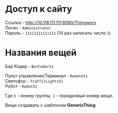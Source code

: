 # Доступ к сайту
Ссылка - http://10.118.111.111:8080/Thingworx  
Логин - `Administrator`  
Пароль - `11111111111111` (14 раз написать число `1`)  

# Названия вещей
Бар Кодер - `BarCoder51`  
  
Пульт управления/Терминал - `Remote51`  
Светофор - `TrafficLights51`  
Робот - `Robot51`  
  
Где `5` - номер группы, `1` - порядковый номер вещи.  
  
Вещи создавать с шаблоном **GenericThing**
